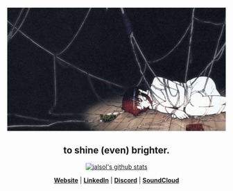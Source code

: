 <p align="center">
  <a href="https://jalsol.xyz">
    <img src="scaled_wpp.png" alt="jalsol banner" />
  </a>
</p>

<h2 align="center">to shine (even) brighter.</h2>

<p align="center">
  <a href="https://github.com/jalsol">
    <img
      src="https://github-readme-stats.vercel.app/api?username=jalsol&show_icons=true&count_private=true&theme=github_dark"
      alt="jalsol's github stats"
    />
  </a> 
</p>

<p align="center">
  <strong><a href="https://jalsol.xyz">Website</a></strong> |
  <strong><a href="https://linkedin.com/in/nqtr12">LinkedIn</a></strong> |
  <strong><a href="https://discordapp.com/users/773302164923351042">Discord</a></strong> |
  <strong><a href="https://soundcloud.com/jalsol">SoundCloud</a></strong>
</p>
